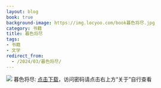 ```yaml
---
layout: blog
book: true
background-image: https://img.locyoo.com/book暮色将尽.jpg
category: 书籍
title: 暮色将尽
tags:
- 书籍
- 文学
redirect_from:
  - /2024/03/暮色将尽/
---
```

![](https://img.locyoo.com/book暮色将尽.jpg)
暮色将尽: <a name = "ref1" href="https://url18.ctfile.com/f/50983618-1380724828-583db9?p=3619">点击下载</a>，访问密码请点击右上方“关于”自行查看